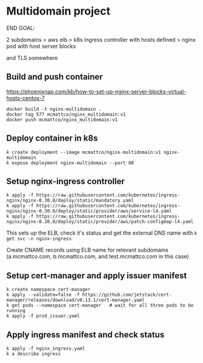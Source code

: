 # Multidomain project
END GOAL:

2 subdomains > aws elb > k8s ingress controller with hosts defined > nginx pod with host server blocks

and TLS somewhere

## Build and push container

https://phoenixnap.com/kb/how-to-set-up-nginx-server-blocks-virtual-hosts-centos-7

    docker build -t nginx-multidomain .
    docker tag 577 mcmattco/nginx_multidomain:v1
    docker push mcmattco/nginx_multidomain:v1 

## Deploy container in k8s

    k create deployment --image mcmattco/nginx-multidomain:v1 nginx-multidomain
    k expose deployment nginx-multidomain --port 80

## Setup nginx-ingress controller

    k apply -f https://raw.githubusercontent.com/kubernetes/ingress-nginx/nginx-0.30.0/deploy/static/mandatory.yaml
    k apply -f https://raw.githubusercontent.com/kubernetes/ingress-nginx/nginx-0.30.0/deploy/static/provider/aws/service-l4.yaml
    k apply -f https://raw.githubusercontent.com/kubernetes/ingress-nginx/nginx-0.30.0/deploy/static/provider/aws/patch-configmap-l4.yaml

This sets up the ELB, check it's status and get the external DNS name with `k get svc -n nginx-ingress`

Create CNAME records using ELB name for relevant subdomains (a.mcmattco.com, b.mcmattco.com, and test.mcmattco.com in this case)

## Setup cert-manager and apply issuer manifest

    k create namespace cert-manager
    k apply --validate=false -f https://github.com/jetstack/cert-manager/releases/download/v0.13.1/cert-manager.yaml
    k get pods --namespace cert-manager   # wait for all three pods to be running
    k apply -f prod_issuer.yaml


## Apply ingress manifest and check status

    k apply -f nginx_ingress.yaml
    k a describe ingress

